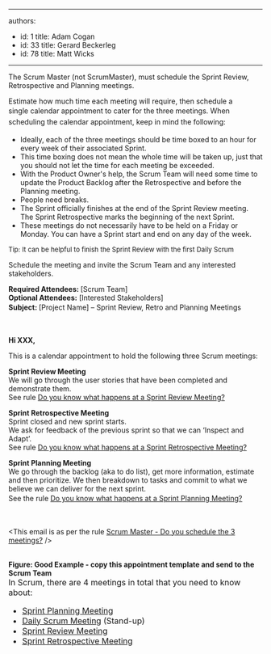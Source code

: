

---
authors:
  - id: 1
    title: Adam Cogan
  - id: 33
    title: Gerard Beckerleg
  - id: 78
    title: Matt Wicks
---




<span class='intro'> ​​​​The&#160;Scrum Master (not ScrumMaster), must schedule&#160;the Sprint Review, Retrospective and Planning&#160;meetings. </span>

<p>Estimate how much time each meeting will require,&#160;then schedule a single&#160;calendar appointment to cater for the three meetings.&#160;<span style="line-height&#58;1.6;">When scheduling the calendar appointment, keep in mind the following&#58;</span></p><ul><li>Ideally, each of the three&#160;meetings should&#160;be time boxed to an hour for every week of their associated Sprint.</li><li>This time boxing does not mean the whole time will be taken up, just that you should not let the time for each meeting be exceeded.</li><li>With the Product Owner's help, the Scrum Team&#160;will need some time to update the Product Backlog after the Retrospective and before the Planning&#160;meeting.</li><li>People need breaks.</li><li>The Sprint officially finishes at the end of the Sprint Review m​eeting. The Sprint Retrospective marks the beginning of the next Sprint.</li><li>These meetings do not necessarily have to be held on a Friday or Monday. You can have a Sprint start and end on any day of the week.​</li></ul><p class="ssw15-rteElement-Tip"><span style="font-size&#58;13px;">​​​​​​​​​Tip&#58;&#160;It can&#160;be helpful to finish the Sprint Review with the first D​aily Scrum​</span></p><p>Schedule the meeting and invite the Scrum Team and any interested stakeholders.​</p><div><div class="ms-rteCustom-GreyBox"><p> 
         <strong>Required Attendees&#58;&#160;</strong>[Scrum Team] <br><strong>Optional Attendees&#58;</strong> [Interested Stakeholders]<br><strong style="line-height&#58;1.6;">Subject&#58;&#160;</strong><span style="line-height&#58;1.6;">[Project Name] – Sprint Review, Retro and Planning Meetings</span></p><p class="ssw15-rteElement-P">​​​​<br></p><p> 
         <strong>Hi XXX,</strong></p><p>This is a calendar appointment&#160;to hold the following three&#160;Scrum&#160;meetings&#58;</p><p> 
         <strong>Sprint Review Meeting</strong><br>We will go through the user stories that have been completed and demonstrate them.<br>See rule&#160;<a href="/Pages/SprintReviewMeeting.aspx" target="_blank">Do you know what happens at a Sprint Review Meeting?</a><strong></strong></p><p> 
         <strong>Sprint Retrospective Meeting</strong><br>Sprint closed and new sprint starts.<br>We ask for feedback of the previous sprint so that we can ‘Inspect and Adapt’.<br>See rule&#160;<a href="/Pages/RetrospectiveMeeting.aspx" target="_blank">Do you know what happens at a Sprint Retrospective Meeting?</a><strong></strong></p><p> 
         <strong>Sprint Planning Meeting</strong><br>We go through the backlog (aka to do list), get more information, estimate and then prioritize. We then breakdown to tasks and commit to what we believe we can deliver for the next sprint.<br><span style="line-height&#58;1.6;">S</span><span style="line-height&#58;1.6;">ee the&#160;rule&#160;</span><a href="/Pages/SprintPlanningMeeting.aspx" title="Sprint Planning Meeting" target="_blank" style="line-height&#58;1.6;">Do you know what happens at a Sprint Planning Meeting?</a></p><p>​​<br></p><p>&lt;This email is as per the rule&#160;<a href="/Pages/ScheduleThe3Meetings.aspx">Scrum Master - Do you schedule the 3 meetings?​​​</a> /&gt;</p></div> 
   <br> 
   <font class="ms-rteCustom-FigureGood">
      <strong>Figure&#58; Good Example -&#160;co​py this appointment template and send to ​the Scrum Team</strong></font> </div><div>
   <font size="-0" class="ms-rteCustom-GreyBox">In Scrum, there are 4 meetings in total that you need to know about&#58;&#160;
      <ul><li>
            <a href="/Pages/SprintPlanningMeeting.aspx" title="Sprint Planning Meeting" target="_blank">Sprint Planning Meeting​</a></li><li>
            <a href="/Pages/DailyScrumUpdateTasks.aspx" title="Daily Scrum Meeting" target="_blank">Daily Scrum Meeting​</a> (Stand-up​​​​)</li><li>
            <a title="Sprint Review Meeting" href="/Pages/SprintReviewMeeting.aspx" shape="rect" target="_blank">Sprint Review Meeting</a></li><li>
            <a title="Sprint Retrospective Meeting" href="/Pages/RetrospectiveMeeting.aspx" shape="rect" target="_blank">Sprint Retrospective Meeting</a></li></ul></font></div>


